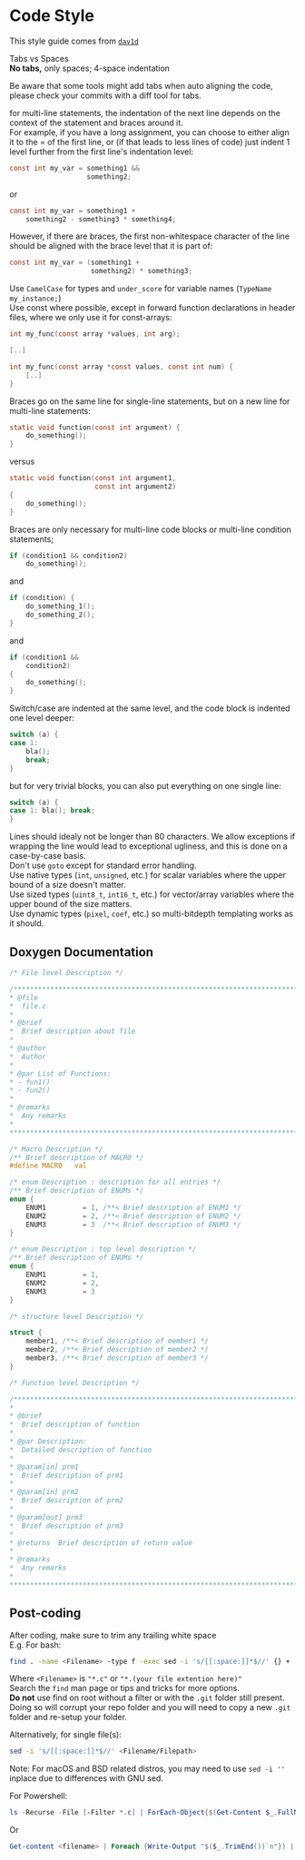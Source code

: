 
# Code Style

This style guide comes from [`dav1d`](https://code.videolan.org/videolan/dav1d/wikis/Coding-style)

Tabs vs Spaces\
**No tabs,** only spaces; 4-space indentation

Be aware that some tools might add tabs when auto aligning the code, please check your commits with a diff tool for tabs.

for multi-line statements, the indentation of the next line depends on the context of the statement and braces around it.\
For example, if you have a long assignment, you can choose to either align it to the = of the first line, or (if that leads to less lines of code) just indent 1 level further from the first line's indentation level:

``` c
const int my_var = something1 &&
                   something2;
```

or

``` c
const int my_var = something1 +
    something2 - something3 * something4;
```

However, if there are braces, the first non-whitespace character of the line should be aligned with the brace level that it is part of:

``` c
const int my_var = (something1 +
                    something2) * something3;
```

Use `CamelCase` for types and `under_score` for variable names (`TypeName my_instance;`)\
Use const where possible, except in forward function declarations in header files, where we only use it for const-arrays:

``` c
int my_func(const array *values, int arg);

[..]

int my_func(const array *const values, const int num) {
    [..]
}
```

Braces go on the same line for single-line statements, but on a new line for multi-line statements:

``` c
static void function(const int argument) {
    do_something();
}
```

versus

``` c
static void function(const int argument1,
                     const int argument2)
{
    do_something();
}
```

Braces are only necessary for multi-line code blocks or multi-line condition statements;

``` c
if (condition1 && condition2)
    do_something();
```

and

``` c
if (condition) {
    do_something_1();
    do_something_2();
}
```

and

``` c
if (condition1 &&
    condition2)
{
    do_something();
}
```

Switch/case are indented at the same level, and the code block is indented one level deeper:

``` c
switch (a) {
case 1:
    bla();
    break;
}
```

but for very trivial blocks, you can also put everything on one single line:

``` c
switch (a) {
case 1: bla(); break;
}
```

Lines should idealy not be longer than 80 characters. We allow exceptions if wrapping the line would lead to exceptional ugliness, and this is done on a case-by-case basis.\
Don't use `goto` except for standard error handling.\
Use native types (`int`, `unsigned`, etc.) for scalar variables where the upper bound of a size doesn't matter.\
Use sized types (`uint8_t`, `int16_t`, etc.) for vector/array variables where the upper bound of the size matters.\
Use dynamic types (`pixel`, `coef`, etc.) so multi-bitdepth templating works as it should.

## Doxygen Documentation

``` c
/* File level Description */

/*********************************************************************************
* @file
*  file.c
*
* @brief
*  Brief description about file
*
* @author
*  Author
*
* @par List of Functions:
* - fun1()
* - fun2()
*
* @remarks
*  Any remarks
*
********************************************************************************/

/* Macro Description */
/** Brief description of MACRO */
#define MACRO   val

/* enum Description : description for all entries */
/** Brief description of ENUMs */
enum {
    ENUM1         = 1, /**< Brief description of ENUM1 */
    ENUM2         = 2, /**< Brief description of ENUM2 */
    ENUM3         = 3  /**< Brief description of ENUM3 */
}

/* enum Description : top level description */
/** Brief description of ENUMs */
enum {
    ENUM1         = 1,
    ENUM2         = 2,
    ENUM3         = 3
}

/* structure level Description */

struct {
    member1, /**< Brief description of member1 */
    member2, /**< Brief description of member2 */
    member3, /**< Brief description of member3 */
}

/* Function level Description */

/*********************************************************************************
*
* @brief
*  Brief description of function
*
* @par Description:
*  Detailed description of function
*
* @param[in] prm1
*  Brief description of prm1
*
* @param[in] prm2
*  Brief description of prm2
*
* @param[out] prm3
*  Brief description of prm3
*
* @returns  Brief description of return value
*
* @remarks
*  Any remarks
*
********************************************************************************/
```

## Post-coding

After coding, make sure to trim any trailing white space\
E.g. For bash:

``` bash
find . -name <Filename> -type f -exec sed -i 's/[[:space:]]*$//' {} +
```

Where `<Filename>` is `"*.c"` or `"*.(your file extention here)"`\
Search the `find` man page or tips and tricks for more options.\
**Do not** use find on root without a filter or with the `.git` folder still present. Doing so will corrupt your repo folder and you will need to copy a new `.git` folder and re-setup your folder.

Alternatively, for single file(s):

``` bash
sed -i 's/[[:space:]]*$//' <Filename/Filepath>
```

Note: For macOS and BSD related distros, you may need to use `sed -i ''` inplace due to differences with GNU sed.

For Powershell:

``` Powershell
ls -Recurse -File [-Filter *.c] | ForEach-Object{$(Get-Content $_.FullName | Foreach {Write-Output "$($_.TrimEnd())`n"}) | Set-Content -NoNewline $_.FullName}
```

Or

``` Powershell
Get-content <filename> | Foreach {Write-Output "$($_.TrimEnd())`n"}) | Set-Content -NoNewline <filename>
```
